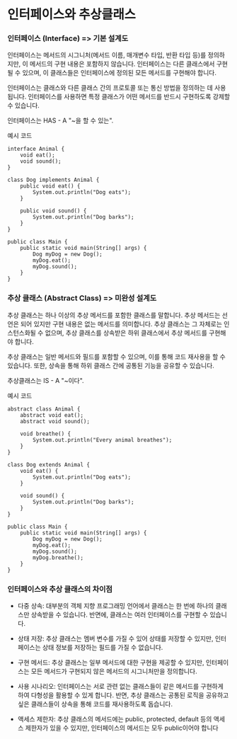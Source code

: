 # 인터페이스와 추상클래스


### 인터페이스 (Interface) => 기본 설계도

인터페이스는 메서드의 시그니처(메서드 이름, 매개변수 타입, 반환 타입 등)를 정의하지만, 이 메서드의 구현 내용은 포함하지 않습니다. 인터페이스는 다른 클래스에서 구현될 수 있으며, 이 클래스들은 인터페이스에 정의된 모든 메서드를 구현해야 합니다.

인터페이스는 클래스와 다른 클래스 간의 프로토콜 또는 통신 방법을 정의하는 데 사용됩니다. 인터페이스를 사용하면 특정 클래스가 어떤 메서드를 반드시 구현하도록 강제할 수 있습니다.

인터페이스는 HAS - A "~을 할 수 있는".

예시 코드
```
interface Animal {
    void eat();
    void sound();
}

class Dog implements Animal {
    public void eat() {
        System.out.println("Dog eats");
    }

    public void sound() {
        System.out.println("Dog barks");
    }
}

public class Main {
    public static void main(String[] args) {
        Dog myDog = new Dog();
        myDog.eat();
        myDog.sound();
    }
}
```

### 추상 클래스 (Abstract Class) => 미완성 설계도

추상 클래스는 하나 이상의 추상 메서드를 포함한 클래스를 말합니다. 추상 메서드는 선언은 되어 있지만 구현 내용은 없는 메서드를 의미합니다. 추상 클래스는 그 자체로는 인스턴스화될 수 없으며, 추상 클래스를 상속받은 하위 클래스에서 추상 메서드를 구현해야 합니다.

추상 클래스는 일반 메서드와 필드를 포함할 수 있으며, 이를 통해 코드 재사용을 할 수 있습니다. 또한, 상속을 통해 하위 클래스 간에 공통된 기능을 공유할 수 있습니다.

추상클래스는 IS - A "~이다".

예시 코드
```
abstract class Animal {
    abstract void eat();
    abstract void sound();

    void breathe() {
        System.out.println("Every animal breathes");
    }
}

class Dog extends Animal {
    void eat() {
        System.out.println("Dog eats");
    }

    void sound() {
        System.out.println("Dog barks");
    }
}

public class Main {
    public static void main(String[] args) {
        Dog myDog = new Dog();
        myDog.eat();
        myDog.sound();
        myDog.breathe();
    }
}
```

### 인터페이스와 추상 클래스의 차이점

- 다중 상속: 대부분의 객체 지향 프로그래밍 언어에서 클래스는 한 번에 하나의 클래스만 상속받을 수 있습니다. 반면에, 클래스는 여러 인터페이스를 구현할 수 있습니다.

- 상태 저장: 추상 클래스는 멤버 변수를 가질 수 있어 상태를 저장할 수 있지만, 인터페이스는 상태 정보를 저장하는 필드를 가질 수 없습니다.

- 구현 메서드: 추상 클래스는 일부 메서드에 대한 구현을 제공할 수 있지만, 인터페이스는 모든 메서드가 구현되지 않은 메서드의 시그니처만을 정의합니다.

- 사용 시나리오: 인터페이스는 서로 관련 없는 클래스들이 같은 메서드를 구현하게 하여 다형성을 활용할 수 있게 합니다. 반면, 추상 클래스는 공통된 로직을 공유하고 싶은 클래스들이 상속을 통해 코드를 재사용하도록 돕습니다.

- 액세스 제한자: 추상 클래스의 메서드에는 public, protected, default 등의 액세스 제한자가 있을 수 있지만, 인터페이스의 메서드는 모두 public이어야 합니다